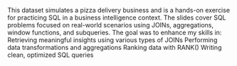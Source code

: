 This dataset simulates a pizza delivery business and is a hands-on exercise for
practicing SQL in a business intelligence context. The slides cover SQL problems
focused on real-world scenarios using JOINs, aggregations, window functions, and
subqueries.
The goal was to enhance my skills in:
Retrieving meaningful insights using various types of JOINs
Performing data transformations and aggregations
Ranking data with RANK()
Writing clean, optimized SQL queries
